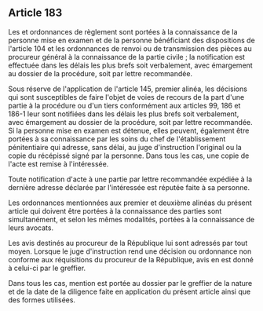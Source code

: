 Article 183
----
Les et ordonnances de règlement sont portées à la connaissance de la personne
mise en examen et de la personne bénéficiant des dispositions de l'article 104
et les ordonnances de renvoi ou de transmission des pièces au procureur général
à la connaissance de la partie civile ; la notification est effectuée dans les
délais les plus brefs soit verbalement, avec émargement au dossier de la
procédure, soit par lettre recommandée.

Sous réserve de l'application de l'article 145, premier alinéa, les décisions
qui sont susceptibles de faire l'objet de voies de recours de la part d'une
partie à la procédure ou d'un tiers conformément aux articles 99, 186 et 186-1
leur sont notifiées dans les délais les plus brefs soit verbalement, avec
émargement au dossier de la procédure, soit par lettre recommandée. Si la
personne mise en examen est détenue, elles peuvent, également être portées à sa
connaissance par les soins du chef de l'établissement pénitentiaire qui adresse,
sans délai, au juge d'instruction l'original ou la copie du récépissé signé par
la personne. Dans tous les cas, une copie de l'acte est remise à l'intéressée.

Toute notification d'acte à une partie par lettre recommandée expédiée à la
dernière adresse déclarée par l'intéressée est réputée faite à sa personne.

Les ordonnances mentionnées aux premier et deuxième alinéas du présent article
qui doivent être portées à la connaissance des parties sont simultanément, et
selon les mêmes modalités, portées à la connaissance de leurs avocats.

Les avis destinés au procureur de la République lui sont adressés par tout
moyen. Lorsque le juge d'instruction rend une décision ou ordonnance non
conforme aux réquisitions du procureur de la République, avis en est donné à
celui-ci par le greffier.

Dans tous les cas, mention est portée au dossier par le greffier de la nature et
de la date de la diligence faite en application du présent article ainsi que des
formes utilisées.

